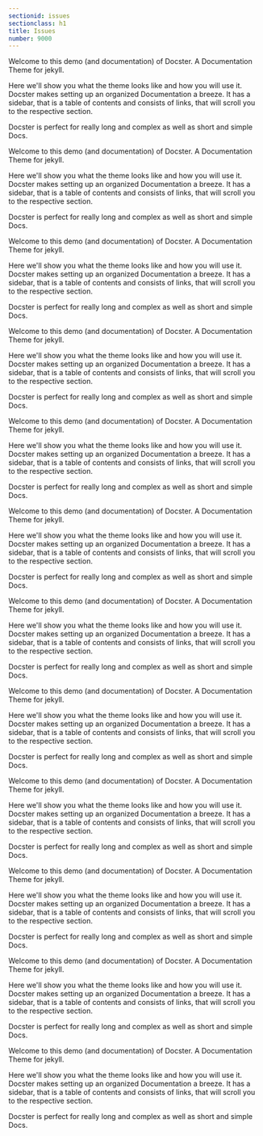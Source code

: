 ```yaml
---
sectionid: issues
sectionclass: h1
title: Issues
number: 9000
---
```

Welcome to this demo (and documentation) of Docster. A Documentation Theme for jekyll. 

Here we'll show you what the theme looks like and how you will use it. Docster makes setting up an organized Documentation a breeze.
It has a sidebar, that is a table of contents and consists of links, that will scroll you to the respective section.

Docster is perfect for really long and complex as well as short and simple Docs.

Welcome to this demo (and documentation) of Docster. A Documentation Theme for jekyll. 

Here we'll show you what the theme looks like and how you will use it. Docster makes setting up an organized Documentation a breeze.
It has a sidebar, that is a table of contents and consists of links, that will scroll you to the respective section.

Docster is perfect for really long and complex as well as short and simple Docs.

Welcome to this demo (and documentation) of Docster. A Documentation Theme for jekyll. 

Here we'll show you what the theme looks like and how you will use it. Docster makes setting up an organized Documentation a breeze.
It has a sidebar, that is a table of contents and consists of links, that will scroll you to the respective section.

Docster is perfect for really long and complex as well as short and simple Docs.

Welcome to this demo (and documentation) of Docster. A Documentation Theme for jekyll. 

Here we'll show you what the theme looks like and how you will use it. Docster makes setting up an organized Documentation a breeze.
It has a sidebar, that is a table of contents and consists of links, that will scroll you to the respective section.

Docster is perfect for really long and complex as well as short and simple Docs.

Welcome to this demo (and documentation) of Docster. A Documentation Theme for jekyll. 

Here we'll show you what the theme looks like and how you will use it. Docster makes setting up an organized Documentation a breeze.
It has a sidebar, that is a table of contents and consists of links, that will scroll you to the respective section.

Docster is perfect for really long and complex as well as short and simple Docs.

Welcome to this demo (and documentation) of Docster. A Documentation Theme for jekyll. 

Here we'll show you what the theme looks like and how you will use it. Docster makes setting up an organized Documentation a breeze.
It has a sidebar, that is a table of contents and consists of links, that will scroll you to the respective section.

Docster is perfect for really long and complex as well as short and simple Docs.

Welcome to this demo (and documentation) of Docster. A Documentation Theme for jekyll. 

Here we'll show you what the theme looks like and how you will use it. Docster makes setting up an organized Documentation a breeze.
It has a sidebar, that is a table of contents and consists of links, that will scroll you to the respective section.

Docster is perfect for really long and complex as well as short and simple Docs.

Welcome to this demo (and documentation) of Docster. A Documentation Theme for jekyll. 

Here we'll show you what the theme looks like and how you will use it. Docster makes setting up an organized Documentation a breeze.
It has a sidebar, that is a table of contents and consists of links, that will scroll you to the respective section.

Docster is perfect for really long and complex as well as short and simple Docs.

Welcome to this demo (and documentation) of Docster. A Documentation Theme for jekyll. 

Here we'll show you what the theme looks like and how you will use it. Docster makes setting up an organized Documentation a breeze.
It has a sidebar, that is a table of contents and consists of links, that will scroll you to the respective section.

Docster is perfect for really long and complex as well as short and simple Docs.

Welcome to this demo (and documentation) of Docster. A Documentation Theme for jekyll. 

Here we'll show you what the theme looks like and how you will use it. Docster makes setting up an organized Documentation a breeze.
It has a sidebar, that is a table of contents and consists of links, that will scroll you to the respective section.

Docster is perfect for really long and complex as well as short and simple Docs.

Welcome to this demo (and documentation) of Docster. A Documentation Theme for jekyll. 

Here we'll show you what the theme looks like and how you will use it. Docster makes setting up an organized Documentation a breeze.
It has a sidebar, that is a table of contents and consists of links, that will scroll you to the respective section.

Docster is perfect for really long and complex as well as short and simple Docs.

Welcome to this demo (and documentation) of Docster. A Documentation Theme for jekyll. 

Here we'll show you what the theme looks like and how you will use it. Docster makes setting up an organized Documentation a breeze.
It has a sidebar, that is a table of contents and consists of links, that will scroll you to the respective section.

Docster is perfect for really long and complex as well as short and simple Docs.